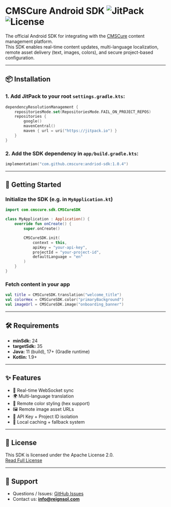 # CMSCure Android SDK ![JitPack](https://jitpack.io/v/cmscure/andriod-sdk.svg) ![License](https://img.shields.io/badge/license-Apache%202.0-blue)

The official Android SDK for integrating with the [CMSCure](https://app.cmscure.com) content management platform.  
This SDK enables real-time content updates, multi-language localization, remote asset delivery (text, images, colors), and secure project-based configuration.

---

## 📦 Installation

### 1. Add JitPack to your root `settings.gradle.kts`:

```kotlin
dependencyResolutionManagement {
    repositoriesMode.set(RepositoriesMode.FAIL_ON_PROJECT_REPOS)
    repositories {
        google()
        mavenCentral()
        maven { url = uri("https://jitpack.io") }
    }
}
```

### 2. Add the SDK dependency in `app/build.gradle.kts`:

```kotlin
implementation("com.github.cmscure:andriod-sdk:1.0.4")
```

---

## 🚀 Getting Started

### Initialize the SDK (e.g. in `MyApplication.kt`)

```kotlin
import com.cmscure.sdk.CMSCureSDK

class MyApplication : Application() {
    override fun onCreate() {
        super.onCreate()

        CMSCureSDK.init(
            context = this,
            apiKey = "your-api-key",
            projectId = "your-project-id",
            defaultLanguage = "en"
        )
    }
}
```

### Fetch content in your app

```kotlin
val title = CMSCureSDK.translation("welcome_title")
val colorHex = CMSCureSDK.color("primaryBackground")
val imageUrl = CMSCureSDK.image("onboarding_banner")
```

---

## 🛠 Requirements

- **minSdk:** 24  
- **targetSdk:** 35  
- **Java:** 11 (build), 17+ (Gradle runtime)  
- **Kotlin:** 1.9+

---

## ✨ Features

- 🔄 Real-time WebSocket sync
- 🌍 Multi-language translation
- 🎨 Remote color styling (hex support)
- 🖼️ Remote image asset URLs
- 🔐 API Key + Project ID isolation
- 💾 Local caching + fallback system

---

## 📄 License

This SDK is licensed under the Apache License 2.0.  
[Read Full License](http://www.apache.org/licenses/LICENSE-2.0.txt)

---

## 💬 Support

- Questions / Issues: [GitHub Issues](https://github.com/cmscure/andriod-sdk/issues)  
- Contact us: **info@reignsol.com**
